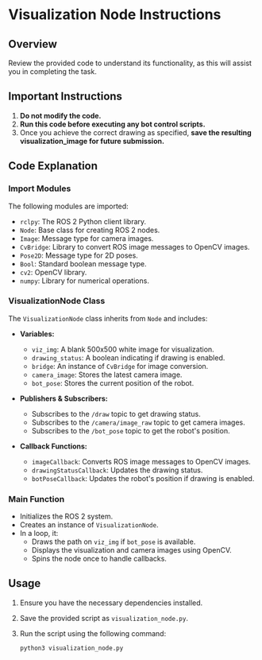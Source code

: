 # Visualization Node Instructions

## Overview
Review the provided code to understand its functionality, as this will assist you in completing the task.

## Important Instructions
1. **Do not modify the code.**
2. **Run this code before executing any bot control scripts.**
3. Once you achieve the correct drawing as specified, **save the resulting visualization_image for future submission.**

## Code Explanation

### Import Modules
The following modules are imported:
- `rclpy`: The ROS 2 Python client library.
- `Node`: Base class for creating ROS 2 nodes.
- `Image`: Message type for camera images.
- `CvBridge`: Library to convert ROS image messages to OpenCV images.
- `Pose2D`: Message type for 2D poses.
- `Bool`: Standard boolean message type.
- `cv2`: OpenCV library.
- `numpy`: Library for numerical operations.

### VisualizationNode Class
The `VisualizationNode` class inherits from `Node` and includes:
- **Variables:**
  - `viz_img`: A blank 500x500 white image for visualization.
  - `drawing_status`: A boolean indicating if drawing is enabled.
  - `bridge`: An instance of `CvBridge` for image conversion.
  - `camera_image`: Stores the latest camera image.
  - `bot_pose`: Stores the current position of the robot.
  
- **Publishers & Subscribers:**
  - Subscribes to the `/draw` topic to get drawing status.
  - Subscribes to the `/camera/image_raw` topic to get camera images.
  - Subscribes to the `/bot_pose` topic to get the robot's position.

- **Callback Functions:**
  - `imageCallback`: Converts ROS image messages to OpenCV images.
  - `drawingStatusCallback`: Updates the drawing status.
  - `botPoseCallback`: Updates the robot's position if drawing is enabled.

### Main Function
- Initializes the ROS 2 system.
- Creates an instance of `VisualizationNode`.
- In a loop, it:
  - Draws the path on `viz_img` if `bot_pose` is available.
  - Displays the visualization and camera images using OpenCV.
  - Spins the node once to handle callbacks.


## Usage
1. Ensure you have the necessary dependencies installed.
2. Save the provided script as `visualization_node.py`.
3. Run the script using the following command:

   ```sh
   python3 visualization_node.py